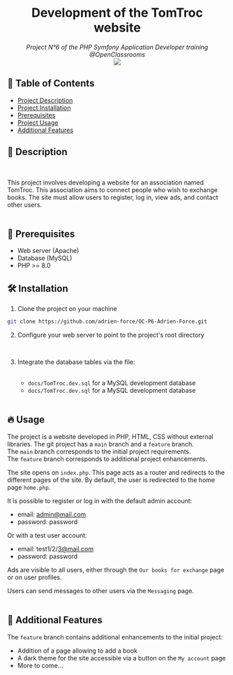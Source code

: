 <h1 align="center">Development of the TomTroc website</h1>
<p align="center"><i>Project N°6 of the PHP Symfony Application Developer training
@OpenClassrooms <br> <a href="https://github.com/adrien-force/OC-P6-Adrien-Force/commits?author=adrien-force"><img src="https://img.shields.io/badge/Author_:-Adrien_FORCE-orange"></a></i></p>

## 🎯 Table of Contents
- [Project Description](#-description)
- [Project Installation](#-installation)
- [Prerequisites](#-prerequisites)
- [Project Usage](#-usage)
- [Additional Features](#-additional-features)


## 📄 Description
<br>

This project involves developing a website for an association named TomTroc.
This association aims to connect people who wish to exchange books.
The site must allow users to register, log in, view ads, and contact other users.
<br> <br>


## 🔧 Prerequisites

- Web server (Apache)
- Database (MySQL)
- PHP >= 8.0

## 🛠️ Installation

1. Clone the project on your machine
```bash
git clone https://github.com/adrien-force/OC-P6-Adrien-Force.git
```

2. Configure your web server to point to the project's root directory
<br>


3. Integrate the database tables via the file: <br> <br>

   - `docs/TomTroc.dev.sql` for a MySQL development database
   - `docs/TomTroc.dev.sql` for a MySQL development database
     <br> <br>

## 🔥️ Usage

The project is a website developed in PHP, HTML, CSS without external libraries.
The git project has a `main` branch and a `feature` branch. <br>
The `main` branch corresponds to the initial project requirements. <br>
The `feature` branch corresponds to additional project enhancements.

The site opens on `index.php`. This page acts as a router and redirects to the different pages of the site.
By default, the user is redirected to the home page `home.php`.

It is possible to register or log in with the default admin account:
- email: admin@mail.com
- password: password

Or with a test user account:
- email: test1/2/3@mail.com
- password: password

Ads are visible to all users, either through the `Our books for exchange` page or on user profiles.

Users can send messages to other users via the `Messaging` page.
<br> <br>

## 🚀 Additional Features

The `feature` branch contains additional enhancements to the initial project:
- Addition of a page allowing to add a book
- A dark theme for the site accessible via a button on the `My account` page
- More to come...